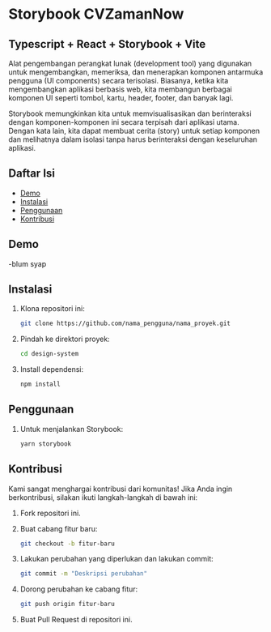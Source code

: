 # Storybook CVZamanNow
## Typescript + React + Storybook + Vite


Alat pengembangan perangkat lunak (development tool) yang digunakan untuk mengembangkan, memeriksa, dan menerapkan komponen antarmuka pengguna (UI components) secara terisolasi. Biasanya, ketika kita mengembangkan aplikasi berbasis web, kita membangun berbagai komponen UI seperti tombol, kartu, header, footer, dan banyak lagi.

Storybook memungkinkan kita untuk memvisualisasikan dan berinteraksi dengan komponen-komponen ini secara terpisah dari aplikasi utama. Dengan kata lain, kita dapat membuat cerita (story) untuk setiap komponen dan melihatnya dalam isolasi tanpa harus berinteraksi dengan keseluruhan aplikasi.

## Daftar Isi

- [Demo](#demo)
- [Instalasi](#instalasi)
- [Penggunaan](#penggunaan)
- [Kontribusi](#kontribusi)

## Demo

  -blum syap

## Instalasi

1. Klona repositori ini:

   ```bash
   git clone https://github.com/nama_pengguna/nama_proyek.git

2. Pindah ke direktori proyek:

    ```bash
    cd design-system

3. Install dependensi:

    ```bash
   npm install

## Penggunaan

1. Untuk menjalankan Storybook:

   ```bash
   yarn storybook

## Kontribusi

Kami sangat menghargai kontribusi dari komunitas! Jika Anda ingin berkontribusi, silakan ikuti langkah-langkah di bawah ini:

1. Fork repositori ini.

2. Buat cabang fitur baru:

   ```bash
   git checkout -b fitur-baru

3. Lakukan perubahan yang diperlukan dan lakukan commit:

   ```bash
   git commit -m "Deskripsi perubahan"

4. Dorong perubahan ke cabang fitur:

   ```bash
   git push origin fitur-baru

5. Buat Pull Request di repositori ini.




   
